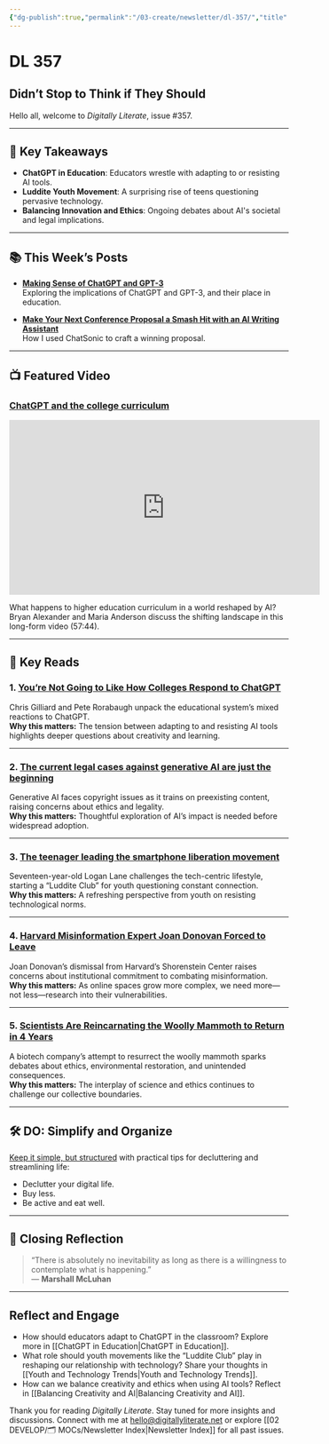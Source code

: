 ```yaml
---
{"dg-publish":true,"permalink":"/03-create/newsletter/dl-357/","title":"Didn’t Stop to Think if They Should","tags":["ai","cell-phone","chatgpt","disinformation","luddite","technology","youth","ai","chatgpt","technology","education","youth"],"created":"2023-02-04","updated":"2023-02-04"}
---
```



# DL 357

## Didn’t Stop to Think if They Should

Hello all, welcome to _Digitally Literate_, issue #357.

---

## 🔖 Key Takeaways

- **ChatGPT in Education**: Educators wrestle with adapting to or resisting AI tools.  
- **Luddite Youth Movement**: A surprising rise of teens questioning pervasive technology.  
- **Balancing Innovation and Ethics**: Ongoing debates about AI's societal and legal implications.

---

## 📚 This Week’s Posts

- **[Making Sense of ChatGPT and GPT-3](https://wiobyrne.com/making-sense-of-chatgpt-and-gpt-3/)**  
  Exploring the implications of ChatGPT and GPT-3, and their place in education.

- **[Make Your Next Conference Proposal a Smash Hit with an AI Writing Assistant](https://wiobyrne.com/make-your-next-conference-proposal-a-smash-hit-with-an-ai-writing-assistant/)**  
  How I used ChatSonic to craft a winning proposal.

---

## 📺 Featured Video

### [ChatGPT and the college curriculum](https://www.youtube.com/watch?v=6nVmTaEKHOE)

<iframe width="560" height="315" src="https://www.youtube.com/embed/6nVmTaEKHOE" title="YouTube video player" frameborder="0" allow="accelerometer; autoplay; clipboard-write; encrypted-media; gyroscope; picture-in-picture; web-share" allowfullscreen></iframe>

What happens to higher education curriculum in a world reshaped by AI?  
Bryan Alexander and Maria Anderson discuss the shifting landscape in this long-form video (57:44).

---

## 📖 Key Reads

### 1. **[You’re Not Going to Like How Colleges Respond to ChatGPT](https://slate.com/technology/2023/02/chat-gpt-cheating-college-ai-detection.html)**  
Chris Gilliard and Pete Rorabaugh unpack the educational system’s mixed reactions to ChatGPT.  
**Why this matters:** The tension between adapting to and resisting AI tools highlights deeper questions about creativity and learning.

---

### 2. **[The current legal cases against generative AI are just the beginning](https://techcrunch.com/2023-01-27/the-current-legal-cases-against-generative-ai-are-just-the-beginning/)**  
Generative AI faces copyright issues as it trains on preexisting content, raising concerns about ethics and legality.  
**Why this matters:** Thoughtful exploration of AI’s impact is needed before widespread adoption.

---

### 3. **[The teenager leading the smartphone liberation movement](https://www.nytimes.com/2023-02-02/opinion/teen-luddite-smartphones.html)**  
Seventeen-year-old Logan Lane challenges the tech-centric lifestyle, starting a “Luddite Club” for youth questioning constant connection.  
**Why this matters:** A refreshing perspective from youth on resisting technological norms.

---

### 4. **[Harvard Misinformation Expert Joan Donovan Forced to Leave](https://www.thecrimson.com/article/2023-02-02/donovan-forced-leave-hks/)**  
Joan Donovan’s dismissal from Harvard’s Shorenstein Center raises concerns about institutional commitment to combating misinformation.  
**Why this matters:** As online spaces grow more complex, we need more—not less—research into their vulnerabilities.

---

### 5. **[Scientists Are Reincarnating the Woolly Mammoth to Return in 4 Years](https://www.popularmechanics.com/science/animals/a42708517/scientists-reincarnating-woolly-mammoth/)**  
A biotech company’s attempt to resurrect the woolly mammoth sparks debates about ethics, environmental restoration, and unintended consequences.  
**Why this matters:** The interplay of science and ethics continues to challenge our collective boundaries.

---

## 🛠️ DO: Simplify and Organize

[Keep it simple, but structured](https://minimalism.com/journal/keep-it-simple-but-structured) with practical tips for decluttering and streamlining life:
- Declutter your digital life.  
- Buy less.  
- Be active and eat well.  

---

## 🌟 Closing Reflection

> “There is absolutely no inevitability as long as there is a willingness to contemplate what is happening.”  
> — **Marshall McLuhan**

---

## Reflect and Engage

- How should educators adapt to ChatGPT in the classroom? Explore more in [[ChatGPT in Education\|ChatGPT in Education]].
- What role should youth movements like the “Luddite Club” play in reshaping our relationship with technology? Share your thoughts in [[Youth and Technology Trends\|Youth and Technology Trends]].
- How can we balance creativity and ethics when using AI tools? Reflect in [[Balancing Creativity and AI\|Balancing Creativity and AI]].

Thank you for reading _Digitally Literate_. Stay tuned for more insights and discussions. Connect with me at [hello@digitallyliterate.net](mailto:hello@digitallyliterate.net) or explore [[02 DEVELOP/🗂️ MOCs/Newsletter Index\|Newsletter Index]] for all past issues.
